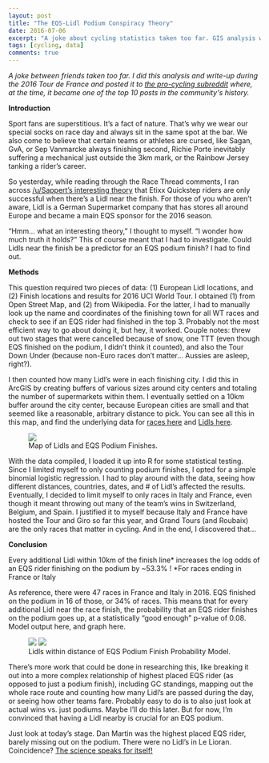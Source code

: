 ```yaml
---
layout: post
title: "The EQS-Lidl Podium Conspiracy Theory"
date: 2016-07-06
excerpt: "A joke about cycling statistics taken too far. GIS analysis was involved."
tags: [cycling, data]
comments: true
---
```


*A joke between friends taken too far. I did this analysis and write-up during the 2016 Tour de France and posted it to [the pro-cycling subreddit](https://www.reddit.com/r/peloton/comments/4rk5y7/the_eqslidl_podium_conspiracy_theory/) where, at the time, it became one of the top 10 posts in the community's history.* 

**Introduction**

Sport fans are superstitious. It’s a fact of nature. That’s why we wear our special socks on race day and always sit in the same spot at the bar. We also come to believe that certain teams or athletes are cursed, like Sagan, GvA, or Sep Vanmarcke always finishing second, Richie Porte inevitably suffering a mechanical just outside the 3km mark, or the Rainbow Jersey tanking a rider’s career.

So yesterday, while reading through the Race Thread comments, I ran across [/u/Sappert’s interesting theory](https://www.reddit.com/r/peloton/comments/4r7vqq/predictions_thread_tour_de_france_stage_4_saumur/d4za2go/) that Etixx Quickstep riders are only successful when there’s a Lidl near the finish. For those of you who aren’t aware, Lidl is a German Supermarket company that has stores all around Europe and became a main EQS sponsor for the 2016 season.

“Hmm… what an interesting theory,” I thought to myself. “I wonder how much truth it holds?” This of course meant that I had to investigate. Could Lidls near the finish be a predictor for an EQS podium finish? I had to find out.

**Methods**

This question required two pieces of data: (1) European Lidl locations, and (2) Finish locations and results for 2016 UCI World Tour. I obtained (1) from Open Street Map, and (2) from Wikipedia. For the latter, I had to manually look up the name and coordinates of the finishing town for all WT races and check to see if an EQS rider had finished in the top 3. Probably not the most efficient way to go about doing it, but hey, it worked. Couple notes: threw out two stages that were cancelled because of snow, one TTT (even though EQS finished on the podium, I didn’t think it counted), and also the Tour Down Under (because non-Euro races don’t matter… Aussies are asleep, right?).

I then counted how many Lidl’s were in each finishing city. I did this in ArcGIS by creating buffers of various sizes around city centers and totaling the number of supermarkets within them. I eventually settled on a 10km buffer around the city center, because European cities are small and that seemed like a reasonable, arbitrary distance to pick. You can see all this in this map, and find the underlying data for [races here](https://drive.google.com/file/d/0B0RSlki1E4zOMUpBdzFIeS1fbnM/view?usp=drive_open) and [Lidls here](https://drive.google.com/open?id=0B0RSlki1E4zOeXlpV2hFQjlEN3M).

<figure>
	<a href="http://i.imgur.com/qUMMqoq.jpg"><img src="http://i.imgur.com/qUMMqoq.jpg?1"></a>
	<figcaption>Map of Lidls and EQS Podium Finishes.</figcaption>
</figure>

With the data compiled, I loaded it up into R for some statistical testing. Since I limited myself to only counting podium finishes, I opted for a simple binomial logistic regression. I had to play around with the data, seeing how different distances, countries, dates, and # of Lidl’s affected the results. Eventually, I decided to limit myself to only races in Italy and France, even though it meant throwing out many of the team’s wins in Switzerland, Belgium, and Spain. I justified it to myself because Italy and France have hosted the Tour and Giro so far this year, and Grand Tours (and Roubaix) are the only races that matter in cycling. And in the end, I discovered that…

**Conclusion**

Every additional Lidl within 10km of the finish line* increases the log odds of an EQS rider finishing on the podium by ~53.3% ! *For races ending in France or Italy

As reference, there were 47 races in France and Italy in 2016. EQS finished on the podium in 16 of those, or 34% of races. This means that for every additional Lidl near the race finish, the probability that an EQS rider finishes on the podium goes up, at a statistically “good enough” p-value of 0.08. Model output here, and graph here.

<figure class="half">
    <a href="http://i.imgur.com/EEPpCWD.png"><img src="http://i.imgur.com/EEPpCWD.png"></a>
	<a href="http://i.imgur.com/KCoGMMZ.jpg"><img src="http://i.imgur.com/KCoGMMZ.jpg"></a>
	<figcaption>Lidls within distance of EQS Podium Finish Probability Model.</figcaption>
</figure>

There’s more work that could be done in researching this, like breaking it out into a more complex relationship of highest placed EQS rider (as opposed to just a podium finish), including GC standings, mapping out the whole race route and counting how many Lidl’s are passed during the day, or seeing how other teams fare. Probably easy to do is to also just look at actual wins vs. just podiums. Maybe I’ll do this later. But for now, I’m convinced that having a Lidl nearby is crucial for an EQS podium.

Just look at today’s stage. Dan Martin was the highest placed EQS rider, barely missing out on the podium. There were no Lidl’s in Le Lioran. Coincidence? [The science speaks for itself!](https://www.youtube.com/watch?v=7tzfl1wTemM)

